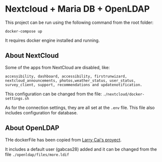 # Nextcloud + Maria DB + OpenLDAP

This project can be run using the following command from the root folder:

```{}
docker-compose up
```

It requires docker engine installed and running.

## About NextCloud

Some of the apps from NextCloud are disabled, like:

```{}
accessibility, dashboard, accessibility, firstrunwizard, nextcloud_announcements, photos,weather_status, user_status, survey_client, support, recommendations and updatenotification.
```

This configuration can be changed from the file: `./nextcloud/docker-settings.sh`

As for the connection settings, they are all set at the `.env` file. This file also includes configuration for database.

## About OpenLDAP

THe dockerFile has been copied from  [Larry Cai's proyect](https://github.com/larrycai/docker-openldap).

It includes a default user (gabcas28) added and it can be changed from the file `./openldap/files/more.ldif`